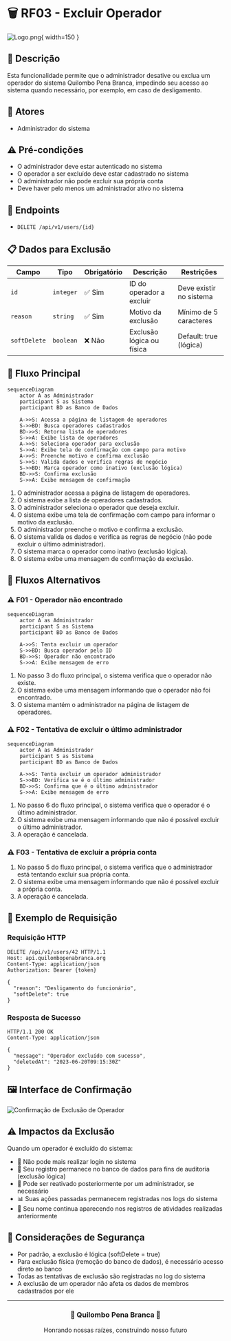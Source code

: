 # 🗑️ RF03 - Excluir Operador

![Logo.png](Logo.png){ width=150 }

## 📝 Descrição

Esta funcionalidade permite que o administrador desative ou exclua um operador do sistema Quilombo Pena Branca, impedindo seu acesso ao sistema quando necessário, por exemplo, em caso de desligamento.

## 👑 Atores

- Administrador do sistema

## ⚠️ Pré-condições

- O administrador deve estar autenticado no sistema
- O operador a ser excluído deve estar cadastrado no sistema
- O administrador não pode excluir sua própria conta
- Deve haver pelo menos um administrador ativo no sistema

## 🔌 Endpoints

- `DELETE /api/v1/users/{id}`

## 📋 Dados para Exclusão

| Campo        | Tipo     | Obrigatório | Descrição                  | Restrições             |
|--------------|----------|-------------|----------------------------|------------------------|
| `id`         | `integer`| ✅ Sim      | ID do operador a excluir   | Deve existir no sistema|
| `reason`     | `string` | ✅ Sim      | Motivo da exclusão         | Mínimo de 5 caracteres |
| `softDelete` | `boolean`| ❌ Não      | Exclusão lógica ou física  | Default: true (lógica) |

## 🔄 Fluxo Principal

```mermaid
sequenceDiagram
    actor A as Administrador
    participant S as Sistema
    participant BD as Banco de Dados
    
    A->>S: Acessa a página de listagem de operadores
    S->>BD: Busca operadores cadastrados
    BD->>S: Retorna lista de operadores
    S->>A: Exibe lista de operadores
    A->>S: Seleciona operador para exclusão
    S->>A: Exibe tela de confirmação com campo para motivo
    A->>S: Preenche motivo e confirma exclusão
    S->>S: Valida dados e verifica regras de negócio
    S->>BD: Marca operador como inativo (exclusão lógica)
    BD->>S: Confirma exclusão
    S->>A: Exibe mensagem de confirmação
```

1. O administrador acessa a página de listagem de operadores.
2. O sistema exibe a lista de operadores cadastrados.
3. O administrador seleciona o operador que deseja excluir.
4. O sistema exibe uma tela de confirmação com campo para informar o motivo da exclusão.
5. O administrador preenche o motivo e confirma a exclusão.
6. O sistema valida os dados e verifica as regras de negócio (não pode excluir o último administrador).
7. O sistema marca o operador como inativo (exclusão lógica).
8. O sistema exibe uma mensagem de confirmação da exclusão.

## 🔀 Fluxos Alternativos

### ⚠️ F01 - Operador não encontrado

```mermaid
sequenceDiagram
    actor A as Administrador
    participant S as Sistema
    participant BD as Banco de Dados
    
    A->>S: Tenta excluir um operador
    S->>BD: Busca operador pelo ID
    BD->>S: Operador não encontrado
    S->>A: Exibe mensagem de erro
```

1. No passo 3 do fluxo principal, o sistema verifica que o operador não existe.
2. O sistema exibe uma mensagem informando que o operador não foi encontrado.
3. O sistema mantém o administrador na página de listagem de operadores.

### ⚠️ F02 - Tentativa de excluir o último administrador

```mermaid
sequenceDiagram
    actor A as Administrador
    participant S as Sistema
    participant BD as Banco de Dados
    
    A->>S: Tenta excluir um operador administrador
    S->>BD: Verifica se é o último administrador
    BD->>S: Confirma que é o último administrador
    S->>A: Exibe mensagem de erro
```

1. No passo 6 do fluxo principal, o sistema verifica que o operador é o último administrador.
2. O sistema exibe uma mensagem informando que não é possível excluir o último administrador.
3. A operação é cancelada.

### ⚠️ F03 - Tentativa de excluir a própria conta

1. No passo 5 do fluxo principal, o sistema verifica que o administrador está tentando excluir sua própria conta.
2. O sistema exibe uma mensagem informando que não é possível excluir a própria conta.
3. A operação é cancelada.

## 🧪 Exemplo de Requisição

### Requisição HTTP
```http
DELETE /api/v1/users/42 HTTP/1.1
Host: api.quilombopenabranca.org
Content-Type: application/json
Authorization: Bearer {token}

{
  "reason": "Desligamento do funcionário",
  "softDelete": true
}
```

### Resposta de Sucesso
```http
HTTP/1.1 200 OK
Content-Type: application/json

{
  "message": "Operador excluído com sucesso",
  "deletedAt": "2023-06-20T09:15:30Z"
}
```

## 🖼️ Interface de Confirmação

![Confirmação de Exclusão de Operador](https://via.placeholder.com/600x400.png?text=Confirmação+de+Exclusão+de+Operador)

## ⚠️ Impactos da Exclusão

Quando um operador é excluído do sistema:

- 🚫 Não pode mais realizar login no sistema
- 📝 Seu registro permanece no banco de dados para fins de auditoria (exclusão lógica)
- 🔄 Pode ser reativado posteriormente por um administrador, se necessário
- 📊 Suas ações passadas permanecem registradas nos logs do sistema
- 👤 Seu nome continua aparecendo nos registros de atividades realizadas anteriormente

## 🔐 Considerações de Segurança

- Por padrão, a exclusão é lógica (softDelete = true)
- Para exclusão física (remoção do banco de dados), é necessário acesso direto ao banco
- Todas as tentativas de exclusão são registradas no log do sistema
- A exclusão de um operador não afeta os dados de membros cadastrados por ele

---

<div align="center">
  <h3>🌙 Quilombo Pena Branca 🌙</h3>
  <p>Honrando nossas raízes, construindo nosso futuro</p>
</div>
